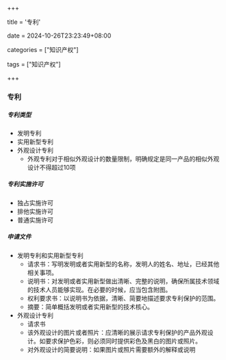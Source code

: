 +++

title = '专利'

date = 2024-10-26T23:23:49+08:00

categories = ["知识产权"]

tags = ["知识产权"]

+++



### 专利



##### 专利类型

- 发明专利
- 实用新型专利
- 外观设计专利
  - 外观专利对于相似外观设计的数量限制，明确规定是同一产品的相似外观设计不得超过10项



##### 专利实施许可

- 独占实施许可
- 排他实施许可
- 普通实施许可



##### 申请文件

- 发明专利和实用新型专利
  - 请求书：写明发明或者实用新型的名称，发明人的姓名、地址，已经其他相关事项。
  - 说明书：对发明或者实用新型做出清晰、完整的说明，确保所属技术领域的技术人员能够实现。在必要的时候，应当包含附图。
  - 权利要求书：以说明书为依据，清晰、简要地描述要求专利保护的范围。
  - 摘要：简单概括发明或者实用新型的技术核心。
- 外观设计专利
  - 请求书
  - 该外观设计的图片或者照片：应清晰的展示请求专利保护的产品外观设计。如要求保护色彩，则必须同时提供彩色及黑白的图片或照片。
  - 对外观设计的简要说明：如果图片或照片需要额外的解释或说明



 

